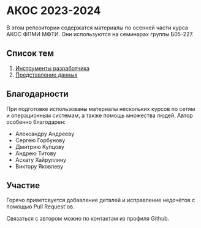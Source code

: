 # АКОС 2023-2024

В этом репозитории содержатся материалы по осенней части курса АКОС ФПМИ МФТИ. Они используются на семинарах группы Б05-227.

## Список тем

1. [Инструменты разработчика](sem01-intro)
2. [Представление данных](sem02-encoding)

## Благодарности

При подготовке использованы материалы нескольких курсов по сетям и операционным системам, а также помощь множества людей. Автор особенно благодарен:

* Александру Андрееву
* Сергею Горбунову
* Дмитрию Купцову
* Андрею Титову
* Асхату Хайруллину
* Виктору Яковлеву

## Участие

Горячо приветсвуется добавление деталей и исправление недочётов с помощью Pull Request'ов. 

Связаться с автором можно по контактам из профиля Github.

